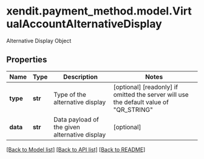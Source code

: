 # xendit.payment_method.model.VirtualAccountAlternativeDisplay

Alternative Display Object

## Properties
Name | Type | Description | Notes
------------ | ------------- | ------------- | -------------
**type** | **str** | Type of the alternative display | [optional] [readonly]  if omitted the server will use the default value of "QR_STRING"
**data** | **str** | Data payload of the given alternative display | [optional] 

[[Back to Model list]](../README.md#documentation-for-models) [[Back to API list]](../README.md#documentation-for-api-endpoints) [[Back to README]](../README.md)


